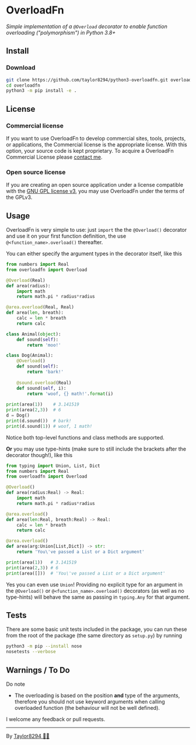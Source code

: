 # OverloadFn

_Simple implementation of a `@Overload` decorator to enable function overloading ("polymorphism") in Python 3.8+_

## Install

### Download

``` bash
git clone https://github.com/taylor8294/python3-overloadfn.git overloadfn
cd overloadfn
python3 -m pip install -e .
```

## License

### Commercial license

If you want to use OverloadFn to develop commercial sites, tools, projects, or applications, the Commercial license is the appropriate license. With this option, your source code is kept proprietary. To acquire a OverloadFn Commercial License please [contact me](https://www.taylrr.co.uk/).

### Open source license

If you are creating an open source application under a license compatible with the [GNU GPL license v3](https://www.gnu.org/licenses/gpl-3.0.html), you may use OverloadFn under the terms of the GPLv3.

## Usage

OverloadFn is very simple to use: just `import` the the `@Overload()` decorator and use it on your first function definition, the use `@<function_name>.overload()` thereafter.

You can either specify the argument types in the decorator itself, like this

``` python
from numbers import Real
from overloadfn import Overload

@Overload(Real)
def area(radius):
    import math
    return math.pi * radius*radius

@area.overload(Real, Real)
def area(len, breath):
    calc = len * breath
    return calc

class Animal(object):
    def sound(self):
        return 'moo!'

class Dog(Animal):
    @Overload()
    def sound(self):
        return 'bark!'
    
    @sound.overload(Real)
    def sound(self, i):
        return 'woof, {} math!'.format(i)
  
print(area(1))    # 3.141519
print(area(2,3))  # 6
d = Dog()
print(d.sound())  # bark!
print(d.sound(1)) # woof, 1 math!

```

Notice both top-level functions and class methods are supported.

**Or** you may use type-hints (make sure to still include the brackets after the decorator though!), like this

``` python
from typing import Union, List, Dict
from numbers import Real
from overloadfn import Overload

@Overload()
def area(radius:Real) -> Real:
    import math
    return math.pi * radius*radius

@area.overload()
def area(len:Real, breath:Real) -> Real:
    calc = len * breath
    return calc

@area.overload()
def area(arg:Union[List,Dict]) -> str:
    return 'You\'ve passed a List or a Dict argument'

print(area(1))   # 3.141519
print(area(2,3)) # 6
print(area([]))  # 'You\'ve passed a List or a Dict argument'
```

Yes you can even use `Union`! Providing no explicit type for an argument in the `@Overload()` or `@<function_name>.overload()` decorators (as well as no type-hints) will behave the same as passing in `typing.Any` for that argument. 

## Tests

There are some basic unit tests included in the package, you can run these from the root of the package (the same directory as `setup.py`) by running
``` bash
python3 -m pip --install nose
nosetests --verbose
```

## Warnings / To Do

Do note
* The overloading is based on the position **and** type of the arguments, therefore you should not use keyword arguments when calling overloaded function (the behaviour will not be well defined).

I welcome any feedback or pull requests.

---

By [Taylor8294 🌈🐻](https://www.taylrr.co.uk/)